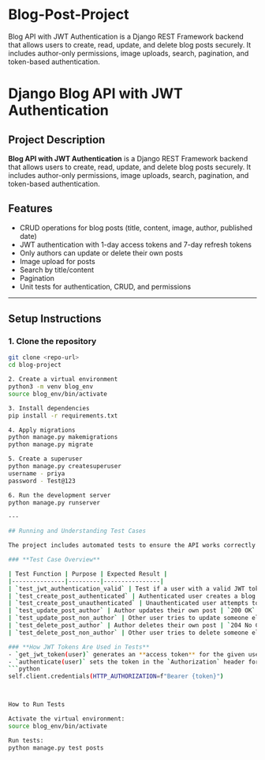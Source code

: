 # Blog-Post-Project
Blog API with JWT Authentication is a Django REST Framework backend that allows users to create, read, update, and delete blog posts securely. It includes author-only permissions, image uploads, search, pagination, and token-based authentication.

# Django Blog API with JWT Authentication

## Project Description
**Blog API with JWT Authentication** is a Django REST Framework backend that allows users to create, read, update, and delete blog posts securely. It includes author-only permissions, image uploads, search, pagination, and token-based authentication.  

## Features
- CRUD operations for blog posts (title, content, image, author, published date)  
- JWT authentication with 1-day access tokens and 7-day refresh tokens  
- Only authors can update or delete their own posts  
- Image upload for posts  
- Search by title/content  
- Pagination
- Unit tests for authentication, CRUD, and permissions  

---

## Setup Instructions

### 1. Clone the repository
```bash
git clone <repo-url>
cd blog-project

2. Create a virtual environment
python3 -m venv blog_env
source blog_env/bin/activate

3. Install dependencies
pip install -r requirements.txt

4. Apply migrations
python manage.py makemigrations
python manage.py migrate

5. Create a superuser
python manage.py createsuperuser
username - priya
password - Test@123

6. Run the development server
python manage.py runserver

---

## Running and Understanding Test Cases

The project includes automated tests to ensure the API works correctly with JWT authentication, CRUD operations, and author permissions.

### **Test Case Overview**

| Test Function | Purpose | Expected Result |
|---------------|---------|----------------|
| `test_jwt_authentication_valid` | Test if a user with a valid JWT token can access `/api/posts/` | `200 OK` |
| `test_create_post_authenticated` | Authenticated user creates a blog post | `201 Created` |
| `test_create_post_unauthenticated` | Unauthenticated user attempts to create a post | `401 Unauthorized` |
| `test_update_post_author` | Author updates their own post | `200 OK` |
| `test_update_post_non_author` | Other user tries to update someone else’s post | `403 Forbidden` |
| `test_delete_post_author` | Author deletes their own post | `204 No Content` |
| `test_delete_post_non_author` | Other user tries to delete someone else’s post | `403 Forbidden` |

### **How JWT Tokens Are Used in Tests**
- `get_jwt_token(user)` generates an **access token** for the given user.
- `authenticate(user)` sets the token in the `Authorization` header for all subsequent requests:
```python
self.client.credentials(HTTP_AUTHORIZATION=f"Bearer {token}")



How to Run Tests

Activate the virtual environment:
source blog_env/bin/activate

Run tests:
python manage.py test posts




